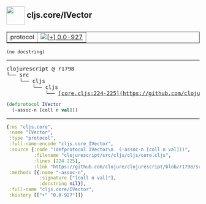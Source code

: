 ## <img width="48px" valign="middle" src="http://i.imgur.com/Hi20huC.png"> cljs.core/IVector

 <table border="1">
<tr>
<td>protocol</td>
<td><a href="https://github.com/cljsinfo/api-refs/tree/0.0-927"><img valign="middle" alt="[+] 0.0-927" src="https://img.shields.io/badge/+-0.0--927-lightgrey.svg"></a> </td>
</tr>
</table>

 <samp>
</samp>

```
(no docstring)
```

---

 <pre>
clojurescript @ r1798
└── src
    └── cljs
        └── cljs
            └── <ins>[core.cljs:224-225](https://github.com/clojure/clojurescript/blob/r1798/src/cljs/cljs/core.cljs#L224-L225)</ins>
</pre>

```clj
(defprotocol IVector
  (-assoc-n [coll n val]))
```


---

```clj
{:ns "cljs.core",
 :name "IVector",
 :type "protocol",
 :full-name-encode "cljs.core_IVector",
 :source {:code "(defprotocol IVector\n  (-assoc-n [coll n val]))",
          :filename "clojurescript/src/cljs/cljs/core.cljs",
          :lines [224 225],
          :link "https://github.com/clojure/clojurescript/blob/r1798/src/cljs/cljs/core.cljs#L224-L225"},
 :methods [{:name "-assoc-n",
            :signature ["[coll n val]"],
            :docstring nil}],
 :full-name "cljs.core/IVector",
 :history [["+" "0.0-927"]]}

```
